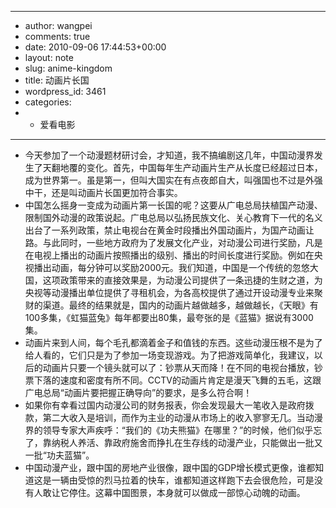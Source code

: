 - ---
- author: wangpei
- comments: true
- date: 2010-09-06 17:44:53+00:00
- layout: note
- slug: anime-kingdom
- title: 动画片长国
- wordpress_id: 3461
- categories:
- - 爱看电影
- ---
- 今天参加了一个动漫题材研讨会，才知道，我不搞编剧这几年，中国动漫界发生了天翻地覆的变化。首先，中国每年生产动画片生产从长度已经超过日本，成为世界第一。虽是第一，但叫大国实在有点夜郎自大，叫强国也不过是外强中干，还是叫动画片长国更加符合事实。
- 中国怎么摇身一变成为动画片第一长国的呢？这要从广电总局扶植国产动漫、限制国外动漫的政策说起。广电总局以弘扬民族文化、关心教育下一代的名义出台了一系列政策，禁止电视台在黄金时段播出外国动画片，为国产动画让路。与此同时，一些地方政府为了发展文化产业，对动漫公司进行奖励，凡是在电视上播出的动画片按照播出的级别、播出的时间长度进行奖励。例如在央视播出动画，每分钟可以奖励2000元。我们知道，中国是一个传统的忽悠大国，这项政策带来的直接效果是，为动漫公司提供了一条迅捷的生财之道，为央视等动漫播出单位提供了寻租机会，为各高校提供了通过开设动漫专业来聚财的渠道。最终的结果就是，国内的动画片越做越多，越做越长，《天眼》有100多集，《虹猫蓝兔》每年都要出80集，最夸张的是《蓝猫》据说有3000集。
- 动画片来到人间，每个毛孔都滴着金子和值钱的东西。这些动漫压根不是为了给人看的，它们只是为了参加一场变现游戏。为了把游戏简单化，我建议，以后的动画片只要一个镜头就可以了：钞票从天而降！在不同的电视台播放，钞票下落的速度和密度有所不同。CCTV的动画片肯定是漫天飞舞的五毛，这跟广电总局“动画片要把握正确导向”的要求，是多么符合啊！
- 如果你有幸看过国内动漫公司的财务报表，你会发现最大一笔收入是政府拨款，第二大收入是培训，而作为主业的动漫从市场上的收入寥寥无几。当动漫界的领导专家大声疾呼：“我们的《功夫熊猫》在哪里？”的时候，他们似乎忘了，靠纳税人养活、靠政府施舍而挣扎在生存线的动漫产业，只能做出一批又一批“功夫蓝猫”。
- 中国动漫产业，跟中国的房地产业很像，跟中国的GDP增长模式更像，谁都知道这是一辆由受惊的烈马拉着的快车，谁都知道这样跑下去会很危险，可是没有人敢让它停住。这幕中国图景，本身就可以做成一部惊心动魄的动画。
